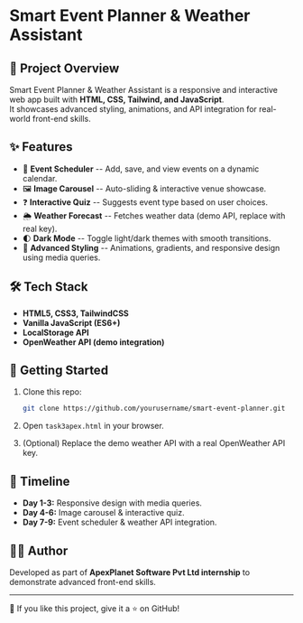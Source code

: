 # Smart Event Planner & Weather Assistant

## 📌 Project Overview

Smart Event Planner & Weather Assistant is a responsive and interactive
web app built with **HTML, CSS, Tailwind, and JavaScript**.\
It showcases advanced styling, animations, and API integration for
real-world front-end skills.

## ✨ Features

-   📅 **Event Scheduler** -- Add, save, and view events on a dynamic
    calendar.
-   🖼️ **Image Carousel** -- Auto-sliding & interactive venue showcase.
-   ❓ **Interactive Quiz** -- Suggests event type based on user
    choices.
-   🌦️ **Weather Forecast** -- Fetches weather data (demo API, replace
    with real key).
-   🌓 **Dark Mode** -- Toggle light/dark themes with smooth
    transitions.
-   🎨 **Advanced Styling** -- Animations, gradients, and responsive
    design using media queries.

## 🛠️ Tech Stack

-   **HTML5, CSS3, TailwindCSS**
-   **Vanilla JavaScript (ES6+)**
-   **LocalStorage API**
-   **OpenWeather API (demo integration)**

## 🚀 Getting Started

1.  Clone this repo:

    ``` bash
    git clone https://github.com/yourusername/smart-event-planner.git
    ```

2.  Open `task3apex.html` in your browser.

3.  (Optional) Replace the demo weather API with a real OpenWeather API
    key.

## 📅 Timeline

-   **Day 1-3:** Responsive design with media queries.
-   **Day 4-6:** Image carousel & interactive quiz.
-   **Day 7-9:** Event scheduler & weather API integration.

## 👩‍💻 Author

Developed as part of **ApexPlanet Software Pvt Ltd internship** to
demonstrate advanced front-end skills.

------------------------------------------------------------------------

🌟 If you like this project, give it a ⭐ on GitHub!
